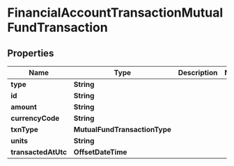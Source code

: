 

# FinancialAccountTransactionMutualFundTransaction


## Properties

| Name | Type | Description | Notes |
|------------ | ------------- | ------------- | -------------|
|**type** | **String** |  |  |
|**id** | **String** |  |  |
|**amount** | **String** |  |  |
|**currencyCode** | **String** |  |  |
|**txnType** | **MutualFundTransactionType** |  |  |
|**units** | **String** |  |  |
|**transactedAtUtc** | **OffsetDateTime** |  |  |




